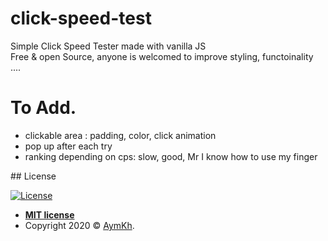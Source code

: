 # click-speed-test

Simple Click Speed Tester made with vanilla JS  
Free & open Source, anyone is welcomed to improve styling, functoinality ....

# To Add. 
<ul>
<li>clickable area : padding, color, click animation</li>
<li>pop up after each try</li>
<li>ranking depending on cps: slow, good, Mr I know how to use my finger</li>
</ul>
## License

[![License](http://img.shields.io/:license-mit-blue.svg?style=flat-square)](http://badges.mit-license.org)

- **[MIT license](LICENSE)**
- Copyright 2020 © <a href="https://aymkh.tn/" target="_blank">AymKh</a>.
